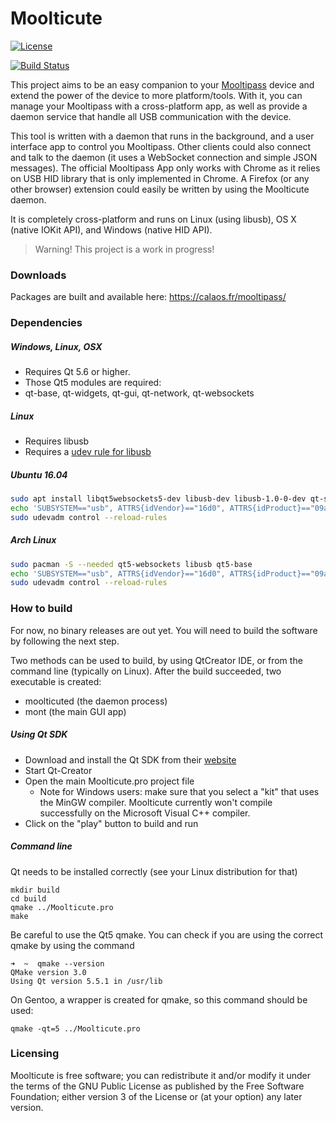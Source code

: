 Moolticute
==========

[![License](https://img.shields.io/badge/license-GPLv3%2B-blue.svg)](http://www.gnu.org/licenses/gpl.html)

[![Build Status](https://travis-ci.org/raoulh/moolticute.svg?branch=master)](https://travis-ci.org/raoulh/moolticute)

This project aims to be an easy companion to your [Mooltipass](http://www.themooltipass.com) device and extend
the power of the device to more platform/tools.
With it, you can manage your Mooltipass with a cross-platform app, as well as provide a daemon service that
handle all USB communication with the device.

This tool is written with a daemon that runs in the background, and a user interface app to control you Mooltipass.
Other clients could also connect and talk to the daemon (it uses a WebSocket connection and simple JSON messages).
The official Mooltipass App only works with Chrome as it relies on USB HID library that is only implemented in Chrome.
A Firefox (or any other browser) extension could easily be written by using the Moolticute daemon.

It is completely cross-platform and runs on Linux (using libusb), OS X (native IOKit API), and Windows (native HID API).

> Warning! This project is a work in progress!

### Downloads
Packages are built and available here: https://calaos.fr/mooltipass/

### Dependencies

##### Windows, Linux, OSX
 - Requires Qt 5.6 or higher.
 - Those Qt5 modules are required:
  - qt-base, qt-widgets, qt-gui, qt-network, qt-websockets

##### Linux
 - Requires libusb
 - Requires a [udev rule for libusb](https://github.com/bobsaintcool/mooltipass-udev)

##### Ubuntu 16.04
```bash
sudo apt install libqt5websockets5-dev libusb-dev libusb-1.0-0-dev qt-sdk qt5-qmake qt5-default
echo 'SUBSYSTEM=="usb", ATTRS{idVendor}=="16d0", ATTRS{idProduct}=="09a0", TAG+="uaccess"' | sudo tee /etc/udev/rules.d/50-mooltipass.rules
sudo udevadm control --reload-rules
```

##### Arch Linux
```bash
sudo pacman -S --needed qt5-websockets libusb qt5-base
echo 'SUBSYSTEM=="usb", ATTRS{idVendor}=="16d0", ATTRS{idProduct}=="09a0", TAG+="uaccess"' | sudo tee /etc/udev/rules.d/50-mooltipass.rules
sudo udevadm control --reload-rules
```

### How to build

For now, no binary releases are out yet. You will need to build the software by following the next step.

Two methods can be used to build, by using QtCreator IDE, or from the command line (typically on Linux). After the build succeeded, two executable is created:
 - moolticuted (the daemon process)
 - mont (the main GUI app)

##### Using Qt SDK

 - Download and install the Qt SDK from their [website](http://qt.io)
 - Start Qt-Creator
 - Open the main Moolticute.pro project file 
    - Note for Windows users: make sure that you select a "kit" that uses the MinGW compiler.
      Moolticute currently won't compile successfully on the Microsoft Visual C++ compiler.
 - Click on the "play" button to build and run

##### Command line

Qt needs to be installed correctly (see your Linux distribution for that)

```
mkdir build
cd build
qmake ../Moolticute.pro
make
```

Be careful to use the Qt5 qmake. You can check if you are using the correct qmake by using the command
```
➜  ~  qmake --version
QMake version 3.0
Using Qt version 5.5.1 in /usr/lib
```

On Gentoo, a wrapper is created for qmake, so this command should be used:
```
qmake -qt=5 ../Moolticute.pro
```

### Licensing

Moolticute is free software; you can redistribute it and/or modify it under the terms of the GNU Public License as published by the Free Software Foundation; either version 3 of the License or (at your option) any later version.
